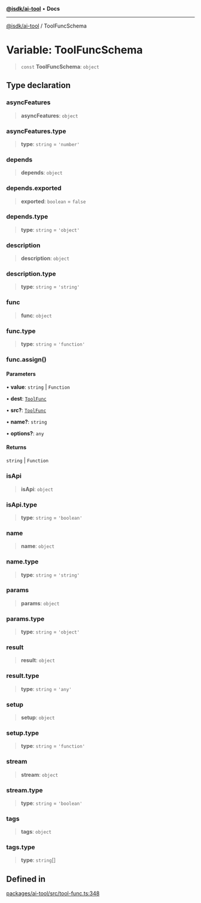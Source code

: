 [**@isdk/ai-tool**](../README.md) • **Docs**

***

[@isdk/ai-tool](../globals.md) / ToolFuncSchema

# Variable: ToolFuncSchema

> `const` **ToolFuncSchema**: `object`

## Type declaration

### asyncFeatures

> **asyncFeatures**: `object`

### asyncFeatures.type

> **type**: `string` = `'number'`

### depends

> **depends**: `object`

### depends.exported

> **exported**: `boolean` = `false`

### depends.type

> **type**: `string` = `'object'`

### description

> **description**: `object`

### description.type

> **type**: `string` = `'string'`

### func

> **func**: `object`

### func.type

> **type**: `string` = `'function'`

### func.assign()

#### Parameters

• **value**: `string` \| `Function`

• **dest**: [`ToolFunc`](../classes/ToolFunc.md)

• **src?**: [`ToolFunc`](../classes/ToolFunc.md)

• **name?**: `string`

• **options?**: `any`

#### Returns

`string` \| `Function`

### isApi

> **isApi**: `object`

### isApi.type

> **type**: `string` = `'boolean'`

### name

> **name**: `object`

### name.type

> **type**: `string` = `'string'`

### params

> **params**: `object`

### params.type

> **type**: `string` = `'object'`

### result

> **result**: `object`

### result.type

> **type**: `string` = `'any'`

### setup

> **setup**: `object`

### setup.type

> **type**: `string` = `'function'`

### stream

> **stream**: `object`

### stream.type

> **type**: `string` = `'boolean'`

### tags

> **tags**: `object`

### tags.type

> **type**: `string`[]

## Defined in

[packages/ai-tool/src/tool-func.ts:348](https://github.com/isdk/ai-tool.js/blob/5f9f0083c734722103ff5468e424b48c212a55f0/src/tool-func.ts#L348)

